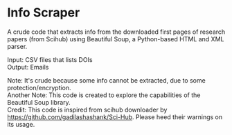 # Info Scraper 
A crude code that extracts info from the downloaded first pages of research papers (from Scihub) using Beautiful Soup, a Python-based HTML and XML parser. <br/>

Input: CSV files that lists DOIs<br/>
Output: Emails <br/>

Note: It's crude because some info cannot be extracted, due to some protection/encryption. <br/>
Another Note: This code is created to explore the capabilities of the Beautiful Soup library. <br/>
Credit: This code is inspired from scihub downloader by https://github.com/gadilashashank/Sci-Hub. Please heed their warnings on its usage. 
